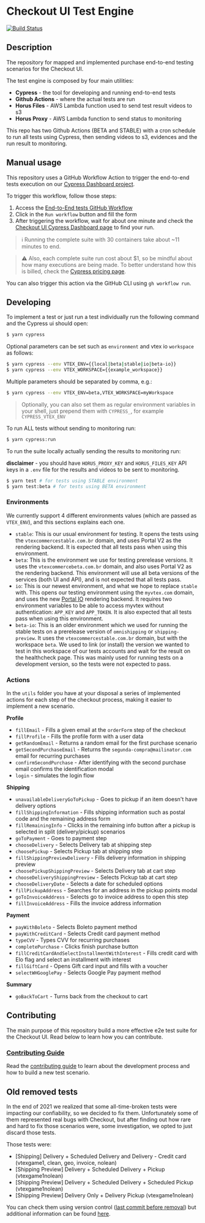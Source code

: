 # Checkout UI Test Engine

[![Build Status](https://drone-robots.vtex.com/api/badges/vtex/checkout-ui-tests/status.svg)](https://drone-robots.vtex.com/vtex/checkout-ui-tests)

## Description

The repository for mapped and implemented purchase end-to-end testing scenarios for the Checkout UI.

The test engine is composed by four main utilities:

- **Cypress** - the tool for developing and running end-to-end tests
- **Github Actions** - where the actual tests are run
- **Horus Files** - AWS Lambda function used to send test result videos to s3
- **Horus Proxy** - AWS Lambda function to send status to monitoring

This repo has two Github Actions (BETA and STABLE) with a cron schedule to run all tests using Cypress, then sending videos to s3, evidences and the run result to monitoring.

## Manual usage

This repository uses a GitHub Workflow Action to trigger the end-to-end tests execution on our [Cypress Dashboard project](https://dashboard.cypress.io/projects/kobqo4/).

To trigger this workflow, follow those steps:

1. Access the [End-to-End tests GitHub Workflow](https://github.com/vtex/checkout-ui-tests/actions/workflows/main.yml)
2. Click in the `Run workflow` button and fill the form
3. After triggering the workflow, wait for about one minute and check the [Checkout UI Cypress Dashboard page](https://dashboard.cypress.io/projects/kobqo4/) to find your run.

> ℹ️ Running the complete suite with 30 containers take about ~11 minutes to end.

> ⚠️ Also, each complete suite run cost about \$1, so be mindful about how many executions are being made. To better understand how this is billed, check the [Cypress pricing page](https://www.cypress.io/pricing/).

You can also trigger this action via the GitHub CLI using `gh workflow run`.

## Developing

To implement a test or just run a test individually run the following command and the Cypress ui should open:

```sh
$ yarn cypress
```

Optional parameters can be set such as `environment` and vtex io `workspace` as follows:

```sh
$ yarn cypress --env VTEX_ENV={{local|beta|stable|io|beta-io}}
$ yarn cypress --env VTEX_WORKSPACE={{example_workspace}}
```

Multiple parameters should be separated by comma, e.g.:

```sh
$ yarn cypress --env VTEX_ENV=beta,VTEX_WORKSPACE=myWorkspace
```

> Optionally, you can also set them as regular environment variables in your
> shell, just prepend them with `CYPRESS_`, for example `CYPRESS_VTEX_ENV`

To run ALL tests without sending to monitoring run:

```sh
$ yarn cypress:run
```

To run the suite locally actually sending the results to monitoring run:

**disclaimer** - you should have `HORUS_PROXY_KEY` and `HORUS_FILES_KEY` API keys in a `.env` file for the results and videos to be sent to monitoring.

```sh
$ yarn test # for tests using STABLE environment
$ yarn test:beta # for tests using BETA environment
```

### Environments

We currently support 4 different environments values (which are passed as `VTEX_ENV`), and this sections explains each one.

- `stable`: This is our usual environment for testing. It opens the tests using
  the `vtexcommercestable.com.br` domain, and uses Portal V2 as the rendering
  backend. It is expected that all tests pass when using this environment.
- `beta`: This is the environment we use for testing prerelease versions. It
  uses the `vtexcommercebeta.com.br` domain, and also uses Portal V2 as the
  rendering backend. This environment will use all beta versions of the
  services (both UI and API), and is not expected that all tests pass.
- `io`: This is our newest environment, and what we hope to replace `stable`
  with. This opens our testing environment using the `myvtex.com` domain, and
  uses the new [Portal IO](https://github.com/vtex/portal-io) rendering
  backend. It requires two environment variables to be able to access myvtex
  without authentication: `APP_KEY` and `APP_TOKEN`. It is also expected that
  all tests pass when using this environment.
- `beta-io`: This is an older environment which we used for running the stable
  tests on a prerelease version of `omnishipping` or `shipping-preview`. It
  uses the `vtexcommercestable.com.br` domain, but with the workspace `beta`.
  We used to link (or install) the version we wanted to test in this workspace
  of our tests accounts and wait for the result on the healthcheck page. This
  was mainly used for running tests on a development version, so the tests were
  not expected to pass.

### Actions

In the `utils` folder you have at your disposal a series of implemented actions for each step of the checkout process, making it easier to implement a new scenario.

**Profile**

- `fillEmail` - Fills a given email at the `orderForm` step of the checkout
- `fillProfile` - Fills the profile form with a user data
- `getRandomEmail` - Returns a random email for the first purchase scenario
- `getSecondPurchaseEmail` - Returns the `segunda-compra@mailinator.com` email for recurring purchases
- `confirmSecondPurchase` - After identifying with the second purchase email confirms the identification modal
- `login` - simulates the login flow

**Shipping**

- `unavailableDeliveryGoToPickup` - Goes to pickup if an item doesn't have delivery options
- `fillShippingInformation` - Fills shipping information such as postal code and the remaining address form
- `fillRemainingInfo` - Clicks in the remaining info button after a pickup is selected in split (delivery/pickup) scenarios
- `goToPayment` - Goes to payment step
- `chooseDelivery` - Selects Delivery tab at shipping step
- `choosePickup` - Selects Pickup tab at shipping step
- `fillShippingPreviewDelivery` - Fills delivery information in shipping preview
- `choosePickupShippingPreview` - Selects Delivery tab at cart step
- `chooseDeliveryShippingPreview` - Selects Pickup tab at cart step
- `chooseDeliveryDate` - Selects a date for scheduled options
- `fillPickupAddress` - Searches for an address in the pickup points modal
- `goToInvoiceAddress` - Selects go to invoice address to open this step
- `fillInvoiceAddress` - Fills the invoice address information

**Payment**

- `payWithBoleto` - Selects Boleto payment method
- `payWithCreditCard` - Selects Credit card payment method
- `typeCVV` - Types CVV for recurring purchases
- `completePurchase` - Clicks finish purchase button
- `fillCreditCardAndSelectInstallmentWithInterest` - Fills credit card with Elo flag and select an installment with interest
- `fillGiftCard` - Opens Gift card input and fills with a voucher
- `selectWHGooglePay` - Selects Google Pay payment method

**Summary**

- `goBackToCart` - Turns back from the checkout to cart

## Contributing

The main purpose of this repository build a more effective e2e test suite for the Checkout UI. Read below to learn how you can contribute.

### [Contributing Guide](https://github.com/vtex/checkout-ui-tests/blob/master/CONTRIBUTING.md)

Read the [contributing guide](https://github.com/vtex/checkout-ui-tests/blob/master/CONTRIBUTING.md) to learn about the development process and how to build a new test scenario.

## Old removed tests

In the end of 2021 we realized that some all-time-broken tests were impacting our confiability, so we decided to fix them. Unfortunately some of them represented real bugs with Checkout, but after finding out how rare and hard to fix those scenarios were, some investigation, we opted to just discard those tests.

Those tests were:

- \[Shipping\] Delivery + Scheduled Delivery and Delivery - Credit card (vtexgame1, clean, geo, invoice, nolean)
- [Shipping Preview] Delivery + Scheduled Delivery + Pickup (vtexgame1nolean)
- [Shipping Preview] Delivery + Scheduled Delivery + Scheduled Pickup (vtexgame1nolean)
- [Shipping Preview] Delivery Only + Delivery Pickup (vtexgame1nolean)

You can check them using version control ([last commit before removal](https://github.com/vtex/checkout-ui-tests/tree/65f0b6ce9f70dcbea5a0ec77567d5aa380809b4b)) but additional information can be found [here](https://www.notion.so/vtexhandbook/Ressurrei-o-de-testes-E2E-e1b3fcea081342e2bcd1defedd0dddab).
